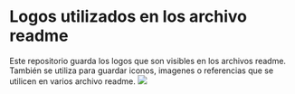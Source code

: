 # Logos utilizados en los archivo readme
Este repositorio guarda los logos que son visibles en los archivos readme.
También se utiliza para guardar iconos, imagenes o referencias que se utilicen en varios archivo readme.
![](https://github.com/DalexisValencia/logos-for-readme/blob/main/flutter/flutter-dart-830.png=300x61)
